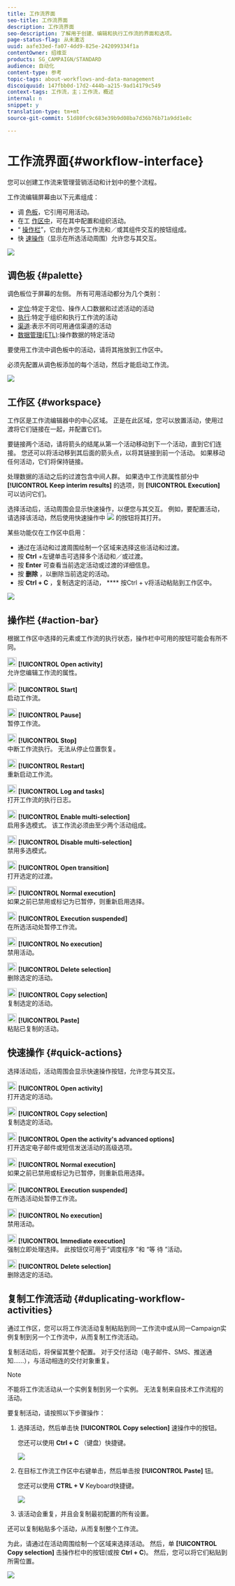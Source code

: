 ```yaml
---
title: 工作流界面
seo-title: 工作流界面
description: 工作流界面
seo-description: 了解用于创建、编辑和执行工作流的界面和选项。
page-status-flag: 从未激活
uuid: aafe33ed-fa07-4dd9-825e-242099334f1a
contentOwner: 绍维亚
products: SG_CAMPAIGN/STANDARD
audience: 自动化
content-type: 参考
topic-tags: about-workflows-and-data-management
discoiquuid: 147fbb0d-17d2-444b-a215-9ad14179c549
context-tags: 工作流，主；工作流，概述
internal: n
snippet: y
translation-type: tm+mt
source-git-commit: 51d80fc9c683e39b9d08ba7d36b76b71a9dd1e8c

---
```



# 工作流界面{#workflow-interface}

您可以创建工作流来管理营销活动和计划中的整个流程。

工作流编辑屏幕由以下元素组成：

* 调 [色板](#palette)，它引用可用活动。
* 在工 [作区中](#workspace)，可在其中配置和组织活动。
* “ [操作栏](#action-bar)”，它由允许您与工作流和／或其组件交互的按钮组成。
* 快 [速操作](#quick-actions)（显示在所选活动周围）允许您与其交互。

![](assets/wkf_overview.png)

## 调色板 {#palette}

调色板位于屏幕的左侧。 所有可用活动都分为几个类别：

* [定位](../../automating/using/about-targeting-activities.md):特定于定位、操作人口数据和过滤活动的活动
* [执行](../../automating/using/about-execution-activities.md):特定于组织和执行工作流的活动
* [渠道](../../automating/using/about-channel-activities.md):表示不同可用通信渠道的活动
* [数据管理(ETL)](../../automating/using/about-data-management-activities.md):操作数据的特定活动

要使用工作流中调色板中的活动，请将其拖放到工作区中。

必须先配置从调色板添加的每个活动，然后才能启动工作流。

![](assets/workflow_palette.png)

## 工作区 {#workspace}

工作区是工作流编辑器中的中心区域。 正是在此区域，您可以放置活动，使用过渡将它们链接在一起，并配置它们。

要链接两个活动，请将箭头的结尾从第一个活动移动到下一个活动，直到它们连接。 您还可以将活动移到其后面的箭头点，以将其链接到前一个活动。 如果移动任何活动，它们将保持链接。

处理数据的活动之后的过渡包含中间人群。 如果选中工作流属性部分中 **[!UICONTROL Keep interim results]** 的选项，则 **[!UICONTROL Execution]** 可以访问它们。

选择活动后，活动周围会显示快速操作，以便您与其交互。 例如，要配置活动，请选择该活动，然后使用快速操作中 ![](assets/edit_darkgrey-24px_table.png) 的按钮将其打开。

某些功能仅在工作区中启用：

* 通过在活动和过渡周围绘制一个区域来选择这些活动和过渡。
* 按 **Ctrl** +左键单击可选择多个活动和／或过渡。
* 按 **Enter** 可查看当前选定活动或过渡的详细信息。
* 按 **删除** ，以删除当前选定的活动。
* 按 **Ctrl + C** ，复制选定的活动， **** 按Ctrl + v将活动粘贴到工作区中。

![](assets/workflow_workspace.png)

## 操作栏 {#action-bar}

根据工作区中选择的元素或工作流的执行状态，操作栏中可用的按钮可能会有所不同。

<img height="21px" src="assets/edit_darkgrey-24px.png" /> **[!UICONTROL Open activity]**<br/>允许您编辑工作流的属性。

<img height="21px" src="assets/play_darkgrey-24px_table.png" /> **[!UICONTROL Start]**<br/>启动工作流。

<img height="21px" src="assets/pause_darkgrey-24px_table.png" /> **[!UICONTROL Pause]**<br/>暂停工作流。

<img height="21px" src="assets/stop_darkgrey-24px_table.png" /> **[!UICONTROL Stop]**<br/>中断工作流执行。 无法从停止位置恢复。

<img height="21px" src="assets/pauseplay_darkgrey-24px_table.png" /> **[!UICONTROL Restart]**<br/>重新启动工作流。

<img height="21px" src="assets/printpreview_darkgrey-24px_table.png" /> **[!UICONTROL Log and tasks]**<br/>打开工作流的执行日志。

<img height="21px" src="assets/checkcircle_darkgrey-24px_table.png" /> **[!UICONTROL Enable multi-selection]**<br/>启用多选模式。 该工作流必须由至少两个活动组成。

<img height="21px" src="assets/closecircle_darkgrey-24px_table.png" /> **[!UICONTROL Disable multi-selection]**<br/>禁用多选模式。<br />

<img height="21px" src="assets/targeted.png" /> **[!UICONTROL Open transition]**<br/>打开选定的过渡。<br />

<img height="21px" src="assets/check_darkgrey-24px_table.png" />  **[!UICONTROL Normal execution]**<br/>如果之前已禁用或标记为已暂停，则重新启用选择。<br />

<img height="21px" src="assets/check_pause_darkgrey-24px_table.png" /> **[!UICONTROL Execution suspended]**<br/>在所选活动处暂停工作流。<br />

<img height="21px" src="assets/checkdisable.png" /> **[!UICONTROL No execution]**<br/>禁用活动。<br />

<img height="21px" src="assets/delete_darkgrey-24px_table.png" /> **[!UICONTROL Delete selection]**<br/>删除选定的活动。<br />

<img height="21px" src="assets/copy_24px.png" /> **[!UICONTROL Copy selection]**<br/>复制选定的活动。

<img height="21px" src="assets/paste_24px.png" /> **[!UICONTROL Paste]**<br/>粘贴已复制的活动。

## 快速操作 {#quick-actions}

选择活动后，活动周围会显示快速操作按钮，允许您与其交互。

<img height="21px" src="assets/edit_darkgrey-24px.png" /> **[!UICONTROL Open activity]**<br/>打开选定的活动。

<img height="21px" src="assets/copy_24px.png" /> **[!UICONTROL Copy selection]**<br/>复制选定的活动。

<img height="21px" src="assets/wkf_dlv_act_params_icon.png" /> **[!UICONTROL Open the activity's advanced options]**<br/>打开选定电子邮件或短信发送活动的高级选项。

<img height="21px" src="assets/check_darkgrey-24px_table.png" /> **[!UICONTROL Normal execution]**<br/>如果之前已禁用或标记为已暂停，则重新启用选择。

<img height="21px" src="assets/check_pause_darkgrey-24px_table.png" /> **[!UICONTROL Execution suspended]**<br/>在所选活动处暂停工作流。

<img height="21px" src="assets/checkdisable.png" /> **[!UICONTROL No execution]**<br/>禁用活动。

<img height="21px" src="assets/pending_darkgrey-24px_table.png" /> **[!UICONTROL Immediate execution]**<br/>强制立即处理选择。 此按钮仅可用于“调度程序 <span class="uicontrol">”和</span> “等 <span class="uicontrol">待</span> ”活动。

<img height="21px" src="assets/delete_darkgrey-24px_table.png" /> **[!UICONTROL Delete selection]**<br/>删除选定的活动。

## 复制工作流活动 {#duplicating-workflow-activities}

通过工作区，您可以将工作流活动复制粘贴到同一工作流中或从同一Campaign实例复制到另一个工作流中，从而复制工作流活动。

复制活动后，将保留其整个配置。 对于交付活动（电子邮件、SMS、推送通知……），与活动相连的交付对象重复。

>[!NOTE]
>
>不能将工作流活动从一个实例复制到另一个实例。 无法复制来自技术工作流程的活动。

要复制活动，请按照以下步骤操作：

1. 选择活动，然后单击快 **[!UICONTROL Copy selection]** 速操作中的按钮。

   您还可以使用 **Ctrl + C** （键盘）快捷键。

   ![](assets/wkf_copypaste1.png)

1. 在目标工作流工作区中右键单击，然后单击按 **[!UICONTROL Paste]** 钮。

   您还可以使用 **CTRL + V** Keyboard快捷键。

   ![](assets/wkf_copypaste2.png)

1. 该活动会重复，并且会复制最初配置的所有设置。

还可以复制粘贴多个活动，从而复制整个工作流。

为此，请通过在活动周围绘制一个区域来选择活动。 然后，单 **[!UICONTROL Copy selection]** 击操作栏中的按钮(或按 **Ctrl + C**)。 然后，您可以将它们粘贴到所需位置。

![](assets/wkf_copypaste3.png)


